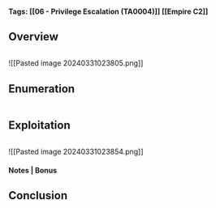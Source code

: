 #### Tags: [[06 - Privilege Escalation (TA0004)]] [[Empire C2]]

## Overview 

```markdown
```


![[Pasted image 20240331023805.png]]
## Enumeration 

```markdown
```

## Exploitation 

```markdown
```

![[Pasted image 20240331023854.png]]

#### Notes | Bonus


## Conclusion

